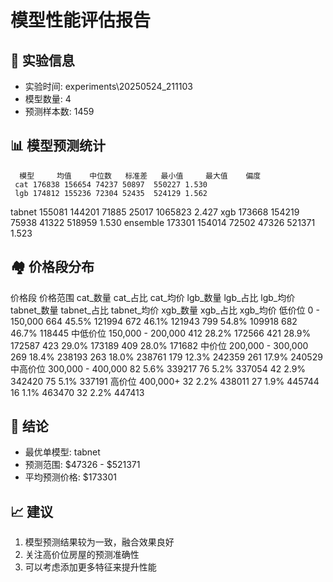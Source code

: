 
# 模型性能评估报告

## 🎯 实验信息
- 实验时间: experiments\20250524_211103
- 模型数量: 4
- 预测样本数: 1459

## 📊 模型预测统计

      模型     均值    中位数   标准差   最小值     最大值    偏度
     cat 176838 156654 74237 50897  550227 1.530
     lgb 174812 155236 72304 52435  524129 1.562
  tabnet 155081 144201 71885 25017 1065823 2.427
     xgb 173668 154219 75938 41322  518959 1.530
ensemble 173301 154014 72502 47326  521371 1.523

## 🏘️ 价格段分布

 价格段              价格范围  cat_数量 cat_占比 cat_均价  lgb_数量 lgb_占比 lgb_均价  tabnet_数量 tabnet_占比 tabnet_均价  xgb_数量 xgb_占比 xgb_均价
 低价位       0 - 150,000     664  45.5% 121994     672  46.1% 121943        799     54.8%    109918     682  46.7% 118445
中低价位 150,000 - 200,000     412  28.2% 172566     421  28.9% 172587        423     29.0%    173189     409  28.0% 171682
 中价位 200,000 - 300,000     269  18.4% 238193     263  18.0% 238761        179     12.3%    242359     261  17.9% 240529
中高价位 300,000 - 400,000      82   5.6% 339217      76   5.2% 337054         42      2.9%    342420      75   5.1% 337191
 高价位          400,000+      32   2.2% 438011      27   1.9% 445744         16      1.1%    463470      32   2.2% 447413

## 🎉 结论
- 最优单模型: tabnet
- 预测范围: $47326 - $521371
- 平均预测价格: $173301

## 📈 建议
1. 模型预测结果较为一致，融合效果良好
2. 关注高价位房屋的预测准确性
3. 可以考虑添加更多特征来提升性能
